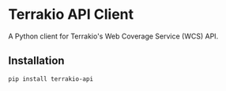 # Terrakio API Client

A Python client for Terrakio's Web Coverage Service (WCS) API.

## Installation

```bash
pip install terrakio-api